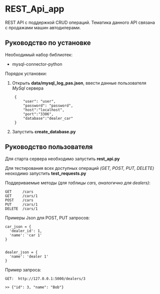 # REST_Api_app

REST API с поддержкой CRUD операций.
Тематика данного API связана с продажами машин автодилерами.

## Руководство по установке

Необходимый набор библиотек:
- mysql-connector-python

Порядок установки:
1. Открыть **data/mysql_log_pas.json**, ввести данные пользователя *MySql* сервера

		{
			"user": "user",
			"password": "password",
			"host":"localhost",
			"port":"3306",
			"database":"dealer_car"
		}
	
2. Запустить **create_database.py**


## Руководство пользователя

Для старта сервера необходимо запустить **rest_api.py**

Для тестирования всех доступных операций *(GET, POST, PUT, DELETE)* неоходимо запустить **test_requests.py**
	
Поддериваемые методы *(для таблицы cars, аналогично для dealers)*:

	GET     /cars
	GET     /cars/1
	POST    /cars
	PUT     /cars/1
	DELETE  /cars/1

Примеры Json для POST, PUT запросов:

    car_json = {
      'dealer_id': 1,
      'name': 'car 1'
    }


    dealer_json = {
      'name': 'dealer 1'
    }
	
Пример запроса:

    GET:  http://127.0.0.1:5000/dealers/3
    
    >> {"id": 3, "name": "Bob"}
